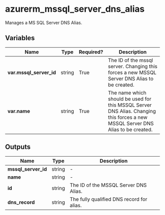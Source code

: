 # azurerm_mssql_server_dns_alias

Manages a MS SQL Server DNS Alias.

## Variables

| Name | Type | Required? |  Description |
| ---- | ---- | --------- |  ----------- |
| **var.mssql_server_id** | string | True | The ID of the mssql server. Changing this forces a new MSSQL Server DNS Alias to be created. | 
| **var.name** | string | True | The name which should be used for this MSSQL Server DNS Alias. Changing this forces a new MSSQL Server DNS Alias to be created. | 



## Outputs

| Name | Type | Description |
| ---- | ---- | --------- | 
| **mssql_server_id** | string  | - | 
| **name** | string  | - | 
| **id** | string  | The ID of the MSSQL Server DNS Alias. | 
| **dns_record** | string  | The fully qualified DNS record for alias. | 